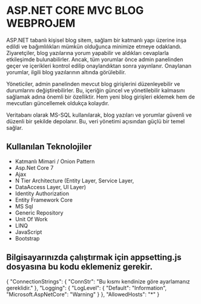 # ASP.NET CORE MVC BLOG WEBPROJEM

ASP.NET tabanlı kişisel blog sitem, sağlam bir katmanlı yapı üzerine inşa edildi ve bağımlılıkları mümkün olduğunca minimize etmeye odaklandı. Ziyaretçiler, blog yazılarına yorum yapabilir ve aldıkları cevaplarla etkileşimde bulunabilirler. Ancak, tüm yorumlar önce admin panelinden geçer ve içerikleri kontrol edilip onaylandıktan sonra yayınlanır. Onaylanan yorumlar, ilgili blog yazılarının altında görülebilir.

Yöneticiler, admin panelinden mevcut blog girişlerini düzenleyebilir ve durumlarını değiştirebilirler. Bu, içeriğin güncel ve yönetilebilir kalmasını sağlamak adına önemli bir özelliktir. Hem yeni blog girişleri eklemek hem de mevcutları güncellemek oldukça kolaydır.

Veritabanı olarak MS-SQL kullanılarak, blog yazıları ve yorumlar güvenli ve düzenli bir şekilde depolanır. Bu, veri yönetimi açısından güçlü bir temel sağlar.

## Kullanılan Teknolojiler

- Katmanlı Mimari / Onion Pattern
- Asp.Net Core 7
- Ajax
- N Tier Architecture (Entity Layer, Service Layer, 
- DataAccess Layer, UI Layer)
- Identity Authorization
- Entity Framework Core
- MS Sql
- Generic Repository
- Unit Of Work
- LINQ
- JavaScript
- Bootstrap

## Bilgisayarınızda çalıştırmak için appsetting.js dosyasına bu kodu eklemeniz gerekir.
{
  "ConnectionStrings": {
    "ConnStr": "Bu kısmı kendinize göre ayarlamanız gereklidir."
  },
  "Logging": {
    "LogLevel": {
      "Default": "Information",
      "Microsoft.AspNetCore": "Warning"
    }
  },
  "AllowedHosts": "*"
}
